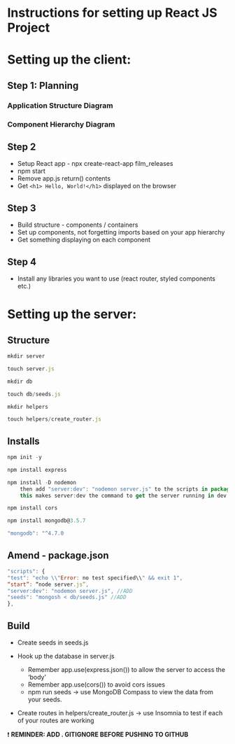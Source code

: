 # Instructions for setting up React JS Project

# Setting up the client:

## Step 1: Planning

### Application Structure Diagram

### Component Hierarchy Diagram

## Step 2

- Setup React app - npx create-react-app film_releases
- npm start
- Remove app.js return() contents
- Get `<h1> Hello, World!</h1>` displayed on the browser

## Step 3

- Build structure - components / containers
- Set up components, not forgetting imports based on your app hierarchy
- Get something displaying on each component

## Step 4

- Install any libraries you want to use (react router, styled components etc.)

# Setting up the server:

## Structure

```jsx
mkdir server

touch server.js

mkdir db

touch db/seeds.js

mkdir helpers

touch helpers/create_router.js
```

## Installs

```jsx
npm init -y

npm install express

npm install -D nodemon
	then add "server:dev": "nodemon server.js" to the scripts in package.json
	this makes server:dev the command to get the server running in dev mode

npm install cors

npm install mongodb@3.5.7

"mongodb": "^4.7.0
```

## Amend - package.json

```jsx
"scripts": {
"test": "echo \\"Error: no test specified\\" && exit 1",
“start”: “node server.js”,
"server:dev": "nodemon server.js", //ADD
"seeds": "mongosh < db/seeds.js" //ADD
},
```

## Build

- Create seeds in seeds.js
    
- Hook up the database in server.js
    
    - Remember app.use(express.json()) to allow the server to access the ‘body’
    - Remember app.use(cors()) to avoid cors issues
    - npm run seeds → use MongoDB Compass to view the data from your seeds.
    
- Create routes in helpers/create_router.js → use Insomnia to test if each of your routes are working
    

❗ **REMINDER: ADD . GITIGNORE BEFORE PUSHING TO GITHUB**